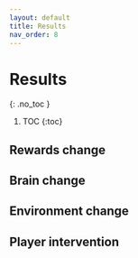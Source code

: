 ```yaml
---
layout: default
title: Results
nav_order: 8
---
```



# Results
{: .no_toc }

1. TOC
{:toc}

## Rewards change
## Brain change
## Environment change
## Player intervention
